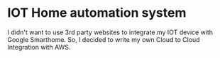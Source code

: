 # IOT Home automation system

I didn't want to use 3rd party websites to integrate my IOT device with Google Smarthome. So, I decided to write my own Cloud to Cloud Integration with AWS.

